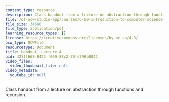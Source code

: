 ```yaml
---
content_type: resource
description: Class handout from a lecture on abstraction through functions and recursion.
file: /ol-ocw-studio-app/courses/6-00-introduction-to-computer-science-and-programming-fall-2008/423ff6680422f06988c270fc798b0042_lec4.pdf
file_size: 34566
file_type: application/pdf
learning_resource_types: []
license: https://creativecommons.org/licenses/by-nc-sa/4.0/
ocw_type: OCWFile
resourcetype: Document
title: Handout, Lecture 4
uid: 423ff668-0422-f069-88c2-70fc798b0042
video_files:
  video_thumbnail_file: null
video_metadata:
  youtube_id: null
---
```

Class handout from a lecture on abstraction through functions and recursion.
